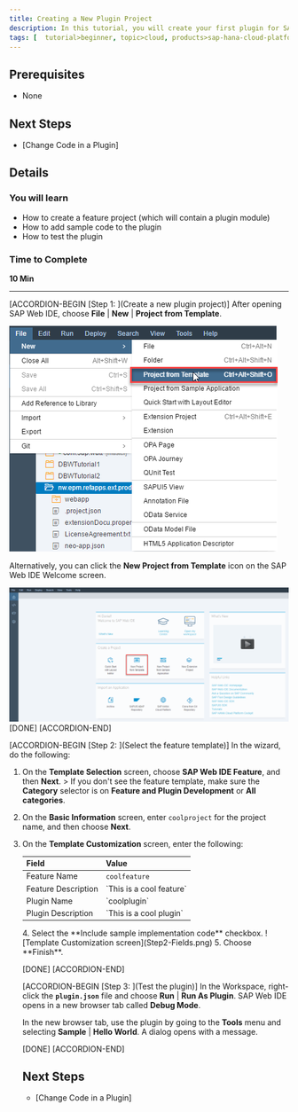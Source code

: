 ```yaml
---
title: Creating a New Plugin Project
description: In this tutorial, you will create your first plugin for SAP Web IDE. A plugin is a way to develop new functionality for the SAP Web IDE, and one or more plugins are delivered within a SAP Web IDE project called a feature.
tags: [  tutorial>beginner, topic>cloud, products>sap-hana-cloud-platform, products>sap-web-ide ]
---
```


## Prerequisites  
 - None


## Next Steps
 - [Change Code in a Plugin]


## Details
### You will learn  
- How to create a feature project (which will contain a plugin module)
- How to add sample code to the plugin
- How to test the plugin

### Time to Complete
**10 Min**

---

[ACCORDION-BEGIN [Step 1: ](Create a new plugin project)]
After opening SAP Web IDE, choose **File** | **New** | **Project from Template**.

![Create new project from template](Step1-Menu.png)

Alternatively, you can click the **New Project from Template** icon on the SAP Web IDE Welcome screen.

![Create new project from template (Welcome Screen)](Step1-Menu-Welcome.png)
[DONE]
[ACCORDION-END]

[ACCORDION-BEGIN [Step 2: ](Select the feature template)]
In the wizard, do the following:

  1. On the **Template Selection** screen, choose **SAP Web IDE Feature**, and then **Next**.
    > If you don't see the feature template, make sure the **Category** selector is on **Feature and Plugin Development** or **All categories**.  

  2. On the **Basic Information** screen, enter `coolproject` for the project name, and then choose **Next**.
  3. On the **Template Customization** screen, enter the following:<table><thead><tr><th>Field</th><th>Value</th></tr></thead><tbody><tr><td>Feature Name</td><td>`coolfeature`</td></tr>
  <tr><td>Feature Description</td><td>`This is a cool feature`</td></tr>
  <tr><td>Plugin Name</td><td>`coolplugin`</td></tr>
  <tr><td>Plugin Description</td><td>`This is a cool plugin`</td></tr></tbody></table>
  4. Select the **Include sample implementation code** checkbox.
  ![Template Customization screen](Step2-Fields.png)
  5. Choose **Finish**.


[DONE]
[ACCORDION-END]


[ACCORDION-BEGIN [Step 3: ](Test the plugin)]
In the Workspace, right-click the **`plugin.json`** file and choose **Run** | **Run As Plugin**.
SAP Web IDE opens in a new browser tab called **Debug Mode**.

In the new browser tab, use the plugin by going to the **Tools** menu and selecting **Sample** | **Hello World**. A dialog opens with a message.  

[DONE]
[ACCORDION-END]




## Next Steps
- [Change Code in a Plugin]
